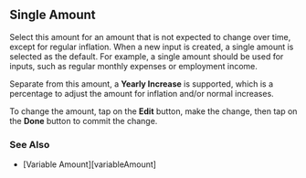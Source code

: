 ## Single Amount

Select this amount for an amount that is not expected to change over time, except for regular inflation. When a new input is created, a single amount is selected as the default. For example, a single amount should be used for inputs, such as regular monthly expenses or employment income.

Separate from this amount, a __Yearly Increase__ is supported, which is a percentage to adjust the amount for inflation and/or normal increases. 

To change the amount, tap on the __Edit__ button, make the change, then tap on the __Done__ button to commit the change.


### See Also

* [Variable Amount][variableAmount]